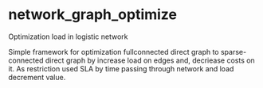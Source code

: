 # network_graph_optimize
Optimization load in logistic network

Simple framework for optimization fullconnected direct graph to sparse-connected direct graph by increase load on edges and, decriease costs on it.
As restriction used SLA by time passing through network and load decrement value.
